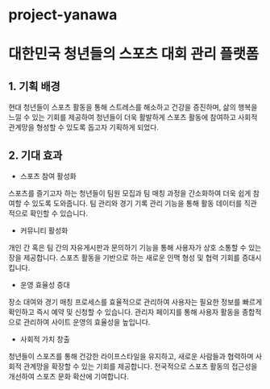 # project-yanawa

<h1> 대한민국 청년들의 스포츠 대회 관리 플랫폼 </h1>

<h2>1. 기획 배경</h2>

현대 청년들이 스포츠 활동을 통해 스트레스를 해소하고 건강을 증진하며, 삶의 행복을 느낄 수 있는 기회를 제공하여 청년들이 더욱 활발하게 스포츠 활동에 참여하고 사회적 관계망을 형성할 수 있도록 돕고자 기획하게 되었다.

<h2>2. 기대 효과</h2>

* 스포츠 참여 활성화

스포츠를 즐기고자 하는 청년들이 팀원 모집과 팀 매칭 과정을 간소화하여 더욱 쉽게 참여할 수 있도록 도와줍니다.
팀 관리와 경기 기록 관리 기능을 통해 활동 데이터를 직관적으로 확인할 수 있습니다. <br>

* 커뮤니티 활성화

개인 간 혹은 팀 간의 자유게시판과 문의하기 기능을 통해 사용자가 상호 소통할 수 있는 장을 제공합니다.
스포츠 활동을 기반으로 하는 새로운 인맥 형성 및 협력 기회를 증대시킵니다. <br>

* 운영 효율성 증대

장소 대여와 경기 매칭 프로세스를 효율적으로 관리하여 사용자는 필요한 정보를 빠르게 확인하고 즉시 예약 및 신청할 수 있습니다.
관리자 페이지를 통해 사용자 활동을 종합적으로 관리하여 사이트 운영의 효율성을 높입니다. <br>

* 사회적 가치 창출

청년들이 스포츠를 통해 건강한 라이프스타일을 유지하고, 새로운 사람들과 협력하며 사회적 관계망을 확장할 수 있는 기회를 제공합니다.
전국적으로 스포츠 활동의 접근성을 개선하여 스포츠 문화 확산에 기여합니다. <br>
